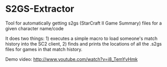 S2GS-Extractor
==============

Tool for automatically getting s2gs (StarCraft II Game Summary) files for a given character name/code

It does two things: 1) executes a simple macro to load someone's match history into the SC2 client, 2) finds and prints the locations of all the .s2gs files for games in that match history.

Demo video: http://www.youtube.com/watch?v=i8_TemYvHmk

